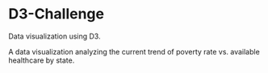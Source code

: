 # D3-Challenge
Data visualization using D3.

A data visualization analyzing the current trend of poverty rate vs. available healthcare by state. 
